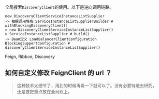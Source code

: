 全局搜索`DiscoveryClient`的使用。以下是逆向调用链路。

```
new DiscoveryClientServiceInstanceListSupplier
-> 根据调用堆栈 ServiceInstanceListSupplierBuilder # withBlockingDiscoveryClient()
> new DiscoveryClientServiceInstanceListSupplier()
> ServiceInstanceListSupplier # build()
-> Bean定义 LoadBalancerClientConfiguration BlockingSupportConfiguration # discoveryClientServiceInstanceListSupplier()
```

Feign, Ribbon, Discovery



## 如何自定义修改 FeignClient 的 url ？

> 这种技术太细节了，用到的时候再看一下就可以了。没有必要特地去研究，还是要把重点放在全局观上。